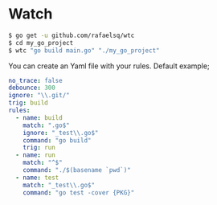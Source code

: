 # Watch

```bash
$ go get -u github.com/rafaelsq/wtc
$ cd my_go_project
$ wtc "go build main.go" "./my_go_project"
```

You can create an Yaml file with your rules.
Default example;
```yaml
no_trace: false
debounce: 300
ignore: "\\.git/"
trig: build
rules:
  - name: build
    match: ".go$"
    ignore: "_test\\.go$"
    command: "go build"
    trig: run
  - name: run
    match: "^$"
    command: "./$(basename `pwd`)"
  - name: test
    match: "_test\\.go$"
    command: "go test -cover {PKG}"
```
